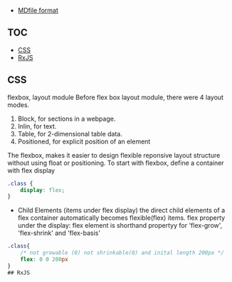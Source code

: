 * [MDfile format](https://guides.github.com/features/mastering-markdown/)

## TOC
* [CSS](#CSS)
* [RxJS](#RxJS)

## CSS
flexbox, layout module
Before flex box layout module, there were 4 layout modes.
1. Block, for sections in a webpage.
2. Inlin, for text.
3. Table, for 2-dimensional table data.
4. Positioned, for explicit position of an element

The flexbox, makes it easier to design flexible reponsive layout structure without using float or positioning. To start with flexbox, define a container with flex display
```css
.class {
    display: flex;
}
```
* Child Elements (items under flex display)
the direct child elements of a flex container automatically becomes flexible(flex) items. 
flex property under the display: flex element is shorthand propertyy for 'flex-grow', 'flex-shrink' and 'flex-basis'
```css
.class{
    /* not growable (0) not shrinkable(0) and inital length 200px */
    flex: 0 0 200px 
}
## RxJS

